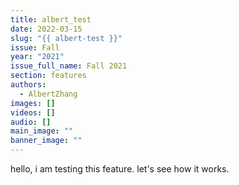 ```yaml
---
title: albert_test
date: 2022-03-15
slug: "{{ albert-test }}"
issue: Fall
year: "2021"
issue_full_name: Fall 2021
section: features
authors:
  - AlbertZhang
images: []
videos: []
audio: []
main_image: ""
banner_image: ""
---
```

hello, i am testing this feature. let's see how it works.